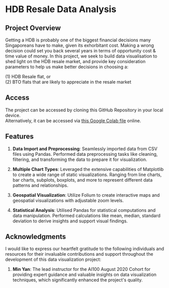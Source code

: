 # HDB Resale Data Analysis

## Project Overview 
Getting a HDB is probably one of the biggest financial decisions many Singaporeans have to make, given its exhorbitant cost. Making a wrong decision could set you back several years in terms of opportunity cost & time value of money.
In this project, we seek to build data visualisation to shed light on the HDB resale market, and provide key consideration parameters to help us make better decisions in choosing a:

(1) HDB Resale flat, or\
(2) BTO flats that are likely to appreciate in the resale market

## Access 
The project can be accessed by cloning this GitHub Repository in your local device. \
Alternatively, it can be accessed via [this Google Colab file](https://drive.google.com/file/d/12FAn4u-SLT-IhXiepVxnjKxhmWDKmeY3/view?usp=sharing) online. 

## Features
1. **Data Import and Preprocessing**: Seamlessly imported data from CSV files using Pandas. Performed data preprocessing tasks like cleaning, filtering, and transforming the data to prepare it for visualization.
  
2. **Multiple Chart Types**: Leveraged the extensive capabilities of Matplotlib to create a wide range of static visualizations. Ranging from line charts, bar charts, subplots, boxplots, and more to represent different data patterns and relationships.

3. **Geospatial Visualization**: Utilize Folium to create interactive maps and geospatial visualizations with adjustable zoom levels.

4. **Statistical Analysis**: Utilised Pandas for statistical computations and data manipulation. Performed calculations like mean, median, standard deviation to derive insights and support visual findings.

## Acknowledgments
I would like to express our heartfelt gratitude to the following individuals and resources for their invaluable contributions and support throughout the development of this data visualization project:

1. **Min Yan**: The lead instructor for the AI100 August 2020 Cohort for providing expert guidance and valuable insights on data visualization techniques, which significantly enhanced the project's quality.
